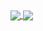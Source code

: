 <a href="https://github.com/anuraghazra/github-readme-stats">
  <img src="https://github-readme-stats.vercel.app/api?username=jbaquino3&show_icons=true&theme=gotham&count_private=true&show_icons=true" align="center"/>
</a>
<a href="https://github.com/anuraghazra/convoychat">
  <img src="https://github-readme-stats.vercel.app/api/top-langs/?username=jbaquino3&layout=compact" align="center"/>
</a>
